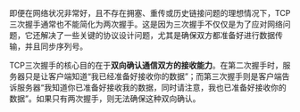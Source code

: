 即便在网络状况非常好，且不存在拥塞、重传或历史链接问题的理想情况下，TCP三次握手通常也不能简化为两次握手。这是因为三次握手不仅仅是为了应对网络问题，它还解决了一些关键的协议设计问题，尤其是确保双方都准备好进行数据传输，并且同步序列号。



TCP三次握手的核心目的在于**双向确认通信双方的接收能力**。在第二次握手时，服务器只是让客户端知道“我已经准备好接收你的数据”；而第三次握手则是客户端告诉服务器“我知道你已准备好接收我的数据，同时请注意，我也已准备好接收你的数据”。如果只有两次握手，则无法确保这种双向确认。